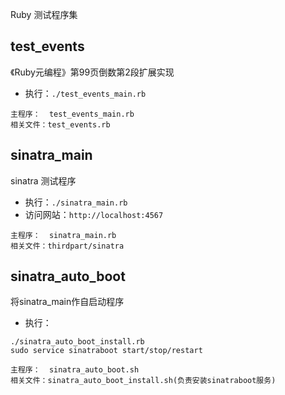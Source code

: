 Ruby 测试程序集

## test_events
《Ruby元编程》第99页倒数第2段扩展实现
+ 执行：`./test_events_main.rb`
```shell
主程序：  test_events_main.rb
相关文件：test_events.rb
```

## sinatra_main
sinatra 测试程序
+ 执行：`./sinatra_main.rb`
+ 访问网站：`http://localhost:4567`
```shell
主程序：  sinatra_main.rb
相关文件：thirdpart/sinatra
```

## sinatra_auto_boot
将sinatra_main作自启动程序
+ 执行：
```shell
./sinatra_auto_boot_install.rb
sudo service sinatraboot start/stop/restart
```

```shell
主程序：  sinatra_auto_boot.sh
相关文件：sinatra_auto_boot_install.sh(负责安装sinatraboot服务)
```
